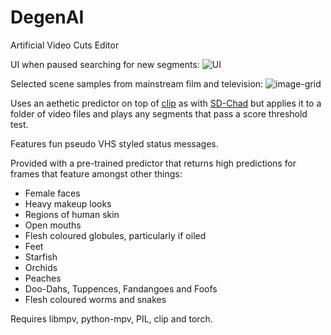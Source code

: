 # DegenAI
Artificial Video Cuts Editor

UI when paused searching for new segments:
![UI](https://user-images.githubusercontent.com/35278260/216849988-188fc56d-d0cb-4845-8fa8-fbe674963b93.png)

Selected scene samples from mainstream film and television:
![image-grid](https://user-images.githubusercontent.com/35278260/216857430-7d49f1c9-b2fd-4ad5-aa17-86769d7a5aa9.jpg)


Uses an aethetic predictor on top of [clip](https://github.com/openai/CLIP) as with [SD-Chad](https://github.com/grexzen/SD-Chad) but applies it to a folder of video files and plays any segments that pass a score threshold test.

Features fun pseudo VHS styled status messages.

Provided with a pre-trained predictor that returns high predictions for frames that feature amongst other things:

- Female faces
- Heavy makeup looks
- Regions of human skin
- Open mouths
- Flesh coloured globules, particularly if oiled
- Feet
- Starfish
- Orchids
- Peaches
- Doo-Dahs, Tuppences, Fandangoes and Foofs
- Flesh coloured worms and snakes

Requires libmpv, python-mpv, PIL, clip and torch. 
